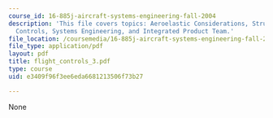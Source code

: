 ```yaml
---
course_id: 16-885j-aircraft-systems-engineering-fall-2004
description: 'This file covers topics: Aeroelastic Considerations, Structural Load
  Controls, Systems Engineering, and Integrated Product Team.'
file_location: /coursemedia/16-885j-aircraft-systems-engineering-fall-2004/e3409f96f3ee6eda6681213506f73b27_flight_controls_3.pdf
file_type: application/pdf
layout: pdf
title: flight_controls_3.pdf
type: course
uid: e3409f96f3ee6eda6681213506f73b27

---
```

None
